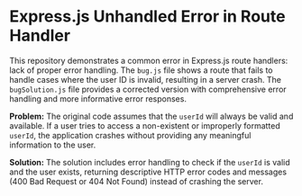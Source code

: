 # Express.js Unhandled Error in Route Handler

This repository demonstrates a common error in Express.js route handlers: lack of proper error handling. The `bug.js` file shows a route that fails to handle cases where the user ID is invalid, resulting in a server crash.  The `bugSolution.js` file provides a corrected version with comprehensive error handling and more informative error responses.

**Problem:** The original code assumes that the `userId` will always be valid and available. If a user tries to access a non-existent or improperly formatted `userId`, the application crashes without providing any meaningful information to the user.

**Solution:** The solution includes error handling to check if the `userId` is valid and the user exists, returning descriptive HTTP error codes and messages (400 Bad Request or 404 Not Found) instead of crashing the server.